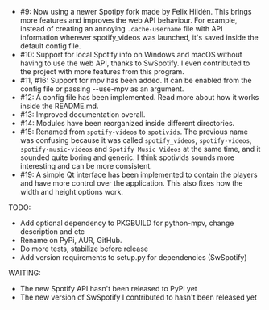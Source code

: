 * #9: Now using a newer Spotipy fork made by Felix Hildén. This brings more features and improves the web API behaviour. For example, instead of creating an annoying `.cache-username` file with API information wherever spotify_videos was launched, it's saved inside the default config file.
* #10: Support for local Spotify info on Windows and macOS without having to use the web API, thanks to SwSpotify. I even contributed to the project with more features from this program.
* #11, #16: Support for mpv has been added. It can be enabled from the config file or passing --use-mpv as an argument.
* #12: A config file has been implemented. Read more about how it works inside the README.md.
* #13: Improved documentation overall.
* #14: Modules have been reorganized inside different directories.
* #15: Renamed from `spotify-videos` to `spotivids`. The previous name was confusing because it was called `spotify_videos`, `spotify-videos`, `spotify-music-videos` and `Spotify Music Videos` at the same time, and it sounded quite boring and generic. I think spotivids sounds more interesting and can be more consistent.
* #19: A simple Qt interface has been implemented to contain the players and have more control over the application. This also fixes how the width and height options work.

TODO:
* Add optional dependency to PKGBUILD for python-mpv, change description and etc
* Rename on PyPi, AUR, GitHub.
* Do more tests, stabilize before release
* Add version requirements to setup.py for dependencies (SwSpotify)

WAITING:
* The new Spotify API hasn't been released to PyPi yet
* The new version of SwSpotify I contributed to hasn't been released yet
